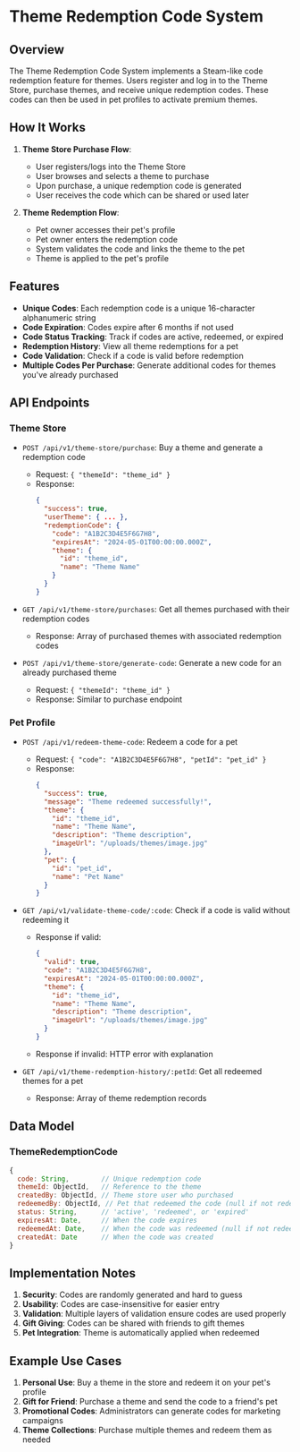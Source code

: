# Theme Redemption Code System

## Overview

The Theme Redemption Code System implements a Steam-like code redemption feature for themes. Users register and log in to the Theme Store, purchase themes, and receive unique redemption codes. These codes can then be used in pet profiles to activate premium themes.

## How It Works

1. **Theme Store Purchase Flow**:
   - User registers/logs into the Theme Store
   - User browses and selects a theme to purchase
   - Upon purchase, a unique redemption code is generated
   - User receives the code which can be shared or used later

2. **Theme Redemption Flow**:
   - Pet owner accesses their pet's profile
   - Pet owner enters the redemption code
   - System validates the code and links the theme to the pet
   - Theme is applied to the pet's profile

## Features

- **Unique Codes**: Each redemption code is a unique 16-character alphanumeric string
- **Code Expiration**: Codes expire after 6 months if not used
- **Code Status Tracking**: Track if codes are active, redeemed, or expired
- **Redemption History**: View all theme redemptions for a pet
- **Code Validation**: Check if a code is valid before redemption
- **Multiple Codes Per Purchase**: Generate additional codes for themes you've already purchased

## API Endpoints

### Theme Store

- `POST /api/v1/theme-store/purchase`: Buy a theme and generate a redemption code
  - Request: `{ "themeId": "theme_id" }`
  - Response: 
    ```json
    {
      "success": true,
      "userTheme": { ... },
      "redemptionCode": {
        "code": "A1B2C3D4E5F6G7H8",
        "expiresAt": "2024-05-01T00:00:00.000Z",
        "theme": {
          "id": "theme_id",
          "name": "Theme Name"
        }
      }
    }
    ```

- `GET /api/v1/theme-store/purchases`: Get all themes purchased with their redemption codes
  - Response: Array of purchased themes with associated redemption codes

- `POST /api/v1/theme-store/generate-code`: Generate a new code for an already purchased theme
  - Request: `{ "themeId": "theme_id" }`
  - Response: Similar to purchase endpoint

### Pet Profile

- `POST /api/v1/redeem-theme-code`: Redeem a code for a pet
  - Request: `{ "code": "A1B2C3D4E5F6G7H8", "petId": "pet_id" }`
  - Response:
    ```json
    {
      "success": true,
      "message": "Theme redeemed successfully!",
      "theme": {
        "id": "theme_id",
        "name": "Theme Name",
        "description": "Theme description",
        "imageUrl": "/uploads/themes/image.jpg"
      },
      "pet": {
        "id": "pet_id",
        "name": "Pet Name"
      }
    }
    ```

- `GET /api/v1/validate-theme-code/:code`: Check if a code is valid without redeeming it
  - Response if valid:
    ```json
    {
      "valid": true,
      "code": "A1B2C3D4E5F6G7H8",
      "expiresAt": "2024-05-01T00:00:00.000Z",
      "theme": {
        "id": "theme_id",
        "name": "Theme Name",
        "description": "Theme description",
        "imageUrl": "/uploads/themes/image.jpg"
      }
    }
    ```
  - Response if invalid: HTTP error with explanation

- `GET /api/v1/theme-redemption-history/:petId`: Get all redeemed themes for a pet
  - Response: Array of theme redemption records

## Data Model

### ThemeRedemptionCode
```javascript
{
  code: String,        // Unique redemption code
  themeId: ObjectId,   // Reference to the theme
  createdBy: ObjectId, // Theme store user who purchased
  redeemedBy: ObjectId, // Pet that redeemed the code (null if not redeemed)
  status: String,      // 'active', 'redeemed', or 'expired'
  expiresAt: Date,     // When the code expires
  redeemedAt: Date,    // When the code was redeemed (null if not redeemed)
  createdAt: Date      // When the code was created
}
```

## Implementation Notes

1. **Security**: Codes are randomly generated and hard to guess
2. **Usability**: Codes are case-insensitive for easier entry
3. **Validation**: Multiple layers of validation ensure codes are used properly
4. **Gift Giving**: Codes can be shared with friends to gift themes
5. **Pet Integration**: Theme is automatically applied when redeemed

## Example Use Cases

1. **Personal Use**: Buy a theme in the store and redeem it on your pet's profile
2. **Gift for Friend**: Purchase a theme and send the code to a friend's pet
3. **Promotional Codes**: Administrators can generate codes for marketing campaigns
4. **Theme Collections**: Purchase multiple themes and redeem them as needed 